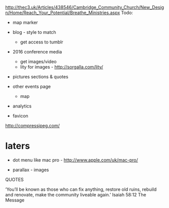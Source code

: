 
http://thec3.uk/Articles/438546/Cambridge_Community_Church/New_Design/Home/Reach_Your_Potential/Breathe_Ministries.aspx
Todo:

* map marker
* blog - style to match
    - get access to tumblr
* 2016 conference media
   - get images/video
   - lity for images - http://sorgalla.com/lity/

* pictures sections & quotes
* other events page
    - map
* analytics
* favicon


http://compressjpeg.com/


# laters

* dot menu like mac pro - http://www.apple.com/uk/mac-pro/
- parallax - images


QUOTES


‘You’ll be known as those who can fix anything, restore old ruins, rebuild and renovate, make the community liveable again.’
Isaiah 58:12 The Message
